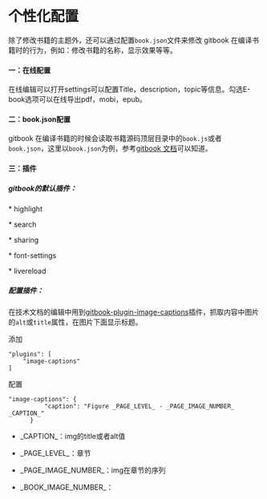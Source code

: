 # 个性化配置

除了修改书籍的主题外，还可以通过配置`book.json`文件来修改 gitbook 在编译书籍时的行为，例如：修改书籍的名称，显示效果等等。

#### 一：在线配置

在线编辑可以打开settings可以配置Title，description，topic等信息。勾选E-book选项可以在线导出pdf，mobi，epub。

#### 二：book.json配置

gitbook 在编译书籍的时候会读取书籍源码顶层目录中的`book.js`或者`book.json`，这里以`book.json`为例，参考[gitbook 文档](https://toolchain.gitbook.com/config.html)可以知道。

#### 三：插件

##### gitbook的默认插件：

\* highlight

\* search

\* sharing

\* font-settings

\* livereload

##### 配置插件：

在技术文档的编辑中用到[gitbook-plugin-image-captions](https://plugins.gitbook.com/plugin/image-captions)插件，抓取内容中图片的`alt`或`title`属性，在图片下面显示标题。

添加

```
"plugins": [
    "image-captions"
]
```

配置

```
"image-captions": {
          "caption": "Figure _PAGE_LEVEL_ - _PAGE_IMAGE_NUMBER_  _CAPTION_"
      }
```

* \_CAPTION\_：img的title或者alt值

* \_PAGE\_LEVEL\_：章节

* \_PAGE\_IMAGE\_NUMBER\_：img在章节的序列

* \_BOOK\_IMAGE\_NUMBER\_：




